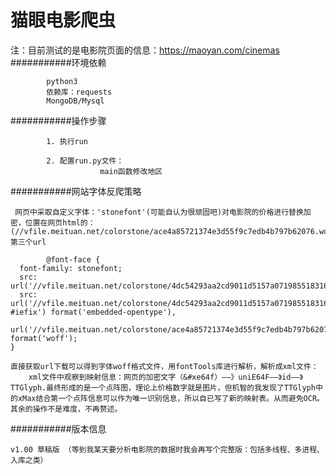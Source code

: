 猫眼电影爬虫
===========================
注：目前测试的是电影院页面的信息：https://maoyan.com/cinemas
###########环境依赖

            python3
            依赖库：requests
            MongoDB/Mysql

###########操作步骤

            1. 执行run  

            2. 配置run.py文件：
                        main函数修改地区
                        
###########网站字体反爬策略

     网页中采取自定义字体：'stonefont'(可能自认为很顽固吧)对电影院的价格进行替换加密，位置在网页html的：      (//vfile.meituan.net/colorstone/ace4a85721374e3d55f9c7edb4b797b62076.woff)第三个url
            
            @font-face {
      font-family: stonefont;
      src: url('//vfile.meituan.net/colorstone/4dc54293aa2cd9011d5157a0719855183168.eot');
      src: url('//vfile.meituan.net/colorstone/4dc54293aa2cd9011d5157a0719855183168.eot?#iefix') format('embedded-opentype'),
           url('//vfile.meituan.net/colorstone/ace4a85721374e3d55f9c7edb4b797b62076.woff') format('woff');
    }
    
    直接获取url下载可以得到字体woff格式文件，用fontTools库进行解析，解析成xml文件：
        xml文件中观察到映射信息：网页的加密文字（&#xe64f）——》uniE64F——》id——》TTGlyph.最终形成的是一个点阵图，理论上价格数字就是图片，但机智的我发现了TTGlyph中的xMax结合第一个点阵信息可以作为唯一识别信息，所以自已写了新的映射表。从而避免OCR。
    其余的操作不是难度，不再赘述。
    
###########版本信息
  
    v1.00 草稿版 （等到我某天要分析电影院的数据时我会再写个完整版：包括多线程、多进程、入库之类）
